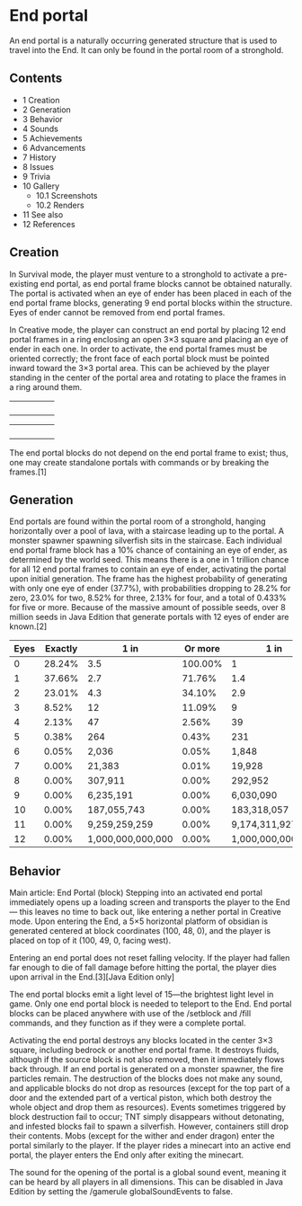 # End portal
An end portal is a naturally occurring generated structure that is used to travel into the End. It can only be found in the portal room of a stronghold.

## Contents
- 1 Creation
- 2 Generation
- 3 Behavior
- 4 Sounds
- 5 Achievements
- 6 Advancements
- 7 History
- 8 Issues
- 9 Trivia
- 10 Gallery
	- 10.1 Screenshots
	- 10.2 Renders
- 11 See also
- 12 References

## Creation
In Survival mode, the player must venture to a stronghold to activate a pre-existing end portal, as end portal frame blocks cannot be obtained naturally. The portal is activated when an eye of ender has been placed in each of the end portal frame blocks, generating 9 end portal blocks within the structure. Eyes of ender cannot be removed from end portal frames.

In Creative mode, the player can construct an end portal by placing 12 end portal frames in a ring enclosing an open 3×3 square and placing an eye of ender in each one. In order to activate, the end portal frames must be oriented correctly; the front face of each portal block must be pointed inward toward the 3×3 portal area. This can be achieved by the player standing in the center of the portal area and rotating to place the frames in a ring around them.

|  |  |  |  |  |
|--|--|--|--|--|
|  |  |  |  |  |
|  |  |  |  |  |
|  |  |  |  |  |
|  |  |  |  |  |

|  |  |  |  |  |
|--|--|--|--|--|
|  |  |  |  |  |
|  |  |  |  |  |
|  |  |  |  |  |
|  |  |  |  |  |

The end portal blocks do not depend on the end portal frame to exist; thus, one may create standalone portals with commands or by breaking the frames.[1]

## Generation
End portals are found within the portal room of a stronghold, hanging horizontally over a pool of lava, with a staircase leading up to the portal. A monster spawner spawning silverfish sits in the staircase. Each individual end portal frame block has a 10% chance of containing an eye of ender, as determined by the world seed. This means there is a one in 1 trillion chance for all 12 end portal frames to contain an eye of ender, activating the portal upon initial generation. The frame has the highest probability of generating with only one eye of ender (37.7%), with probabilities dropping to 28.2% for zero, 23.0% for two, 8.52% for three, 2.13% for four, and a total of 0.433% for five or more. Because of the massive amount of possible seeds, over 8 million seeds in Java Edition that generate portals with 12 eyes of ender are known.[2]

| Eyes | Exactly | 1 in              | Or more | 1 in              |
|------|---------|-------------------|---------|-------------------|
| 0    | 28.24%  | 3.5               | 100.00% | 1                 |
| 1    | 37.66%  | 2.7               | 71.76%  | 1.4               |
| 2    | 23.01%  | 4.3               | 34.10%  | 2.9               |
| 3    | 8.52%   | 12                | 11.09%  | 9                 |
| 4    | 2.13%   | 47                | 2.56%   | 39                |
| 5    | 0.38%   | 264               | 0.43%   | 231               |
| 6    | 0.05%   | 2,036             | 0.05%   | 1,848             |
| 7    | 0.00%   | 21,383            | 0.01%   | 19,928            |
| 8    | 0.00%   | 307,911           | 0.00%   | 292,952           |
| 9    | 0.00%   | 6,235,191         | 0.00%   | 6,030,090         |
| 10   | 0.00%   | 187,055,743       | 0.00%   | 183,318,057       |
| 11   | 0.00%   | 9,259,259,259     | 0.00%   | 9,174,311,927     |
| 12   | 0.00%   | 1,000,000,000,000 | 0.00%   | 1,000,000,000,000 |

## Behavior
Main article: End Portal (block)
Stepping into an activated end portal immediately opens up a loading screen and transports the player to the End — this leaves no time to back out, like entering a nether portal in Creative mode. Upon entering the End, a 5×5 horizontal platform of obsidian is generated centered at block coordinates (100, 48, 0), and the player is placed on top of it (100, 49, 0, facing west).

Entering an end portal does not reset falling velocity. If the player had fallen far enough to die of fall damage before hitting the portal, the player dies upon arrival in the End.[3]‌[Java Edition  only]

The end portal blocks emit a light level of 15—the brightest light level in game. Only one end portal block is needed to teleport to the End. End portal blocks can be placed anywhere with use of the /setblock and /fill commands, and they function as if they were a complete portal.

Activating the end portal destroys any blocks located in the center 3×3 square, including bedrock or another end portal frame. It destroys fluids, although if the source block is not also removed, then it immediately flows back through. If an end portal is generated on a monster spawner, the fire particles remain. The destruction of the blocks does not make any sound, and applicable blocks do not drop as resources (except for the top part of a door and the extended part of a vertical piston, which both destroy the whole object and drop them as resources). Events sometimes triggered by block destruction fail to occur; TNT simply disappears without detonating, and infested blocks fail to spawn a silverfish. However, containers still drop their contents. Mobs (except for the wither and ender dragon) enter the portal similarly to the player. If the player rides a minecart into an active end portal, the player enters the End only after exiting the minecart.

The sound for the opening of the portal is a global sound event, meaning it can be heard by all players in all dimensions. This can be disabled in Java Edition by setting the /gamerule globalSoundEvents to false.


